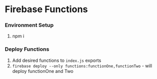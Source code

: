 # Firebase Functions

### Environment Setup
1. npm i

### Deploy Functions
1. Add desired functions to `index.js` exports
2. `firebase deploy --only functions:functionOne,functionTwo` - will deploy functionOne and Two

